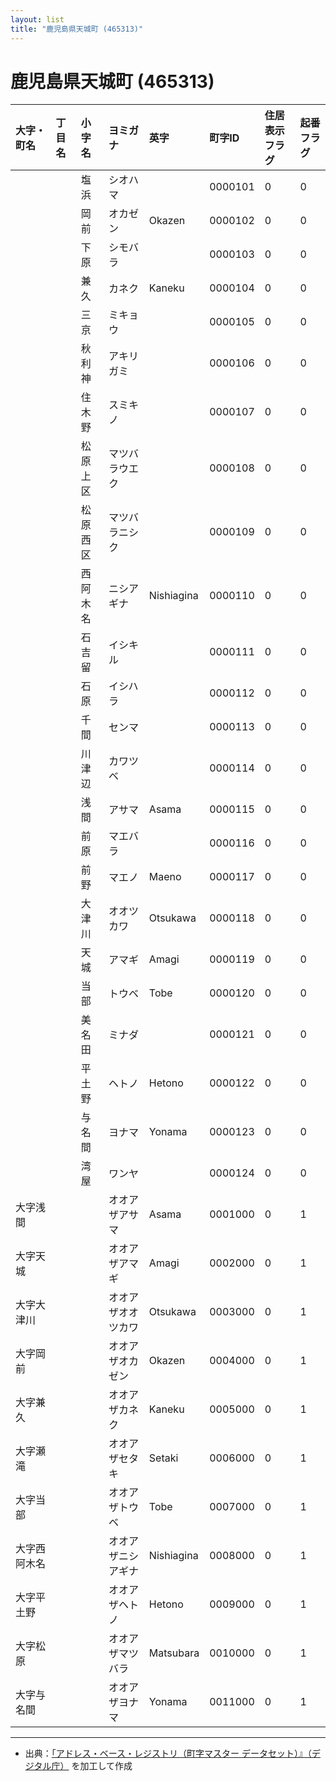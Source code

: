 ```yaml
---
layout: list
title: "鹿児島県天城町 (465313)"
---
```


# 鹿児島県天城町 (465313)

| 大字・町名 | 丁目名 | 小字名 | ヨミガナ | 英字 | 町字ID | 住居表示フラグ | 起番フラグ |
|:---|:---|:---|:---|:---|:---|:---|:---|
|  |  | 塩浜 | シオハマ |  | 0000101 | 0 | 0 |
|  |  | 岡前 | オカゼン | Okazen | 0000102 | 0 | 0 |
|  |  | 下原 | シモバラ |  | 0000103 | 0 | 0 |
|  |  | 兼久 | カネク | Kaneku | 0000104 | 0 | 0 |
|  |  | 三京 | ミキョウ |  | 0000105 | 0 | 0 |
|  |  | 秋利神 | アキリガミ |  | 0000106 | 0 | 0 |
|  |  | 住木野 | スミキノ |  | 0000107 | 0 | 0 |
|  |  | 松原上区 | マツバラウエク |  | 0000108 | 0 | 0 |
|  |  | 松原西区 | マツバラニシク |  | 0000109 | 0 | 0 |
|  |  | 西阿木名 | ニシアギナ | Nishiagina | 0000110 | 0 | 0 |
|  |  | 石吉留 | イシキル |  | 0000111 | 0 | 0 |
|  |  | 石原 | イシハラ |  | 0000112 | 0 | 0 |
|  |  | 千間 | センマ |  | 0000113 | 0 | 0 |
|  |  | 川津辺 | カワツベ |  | 0000114 | 0 | 0 |
|  |  | 浅間 | アサマ | Asama | 0000115 | 0 | 0 |
|  |  | 前原 | マエバラ |  | 0000116 | 0 | 0 |
|  |  | 前野 | マエノ | Maeno | 0000117 | 0 | 0 |
|  |  | 大津川 | オオツカワ | Otsukawa | 0000118 | 0 | 0 |
|  |  | 天城 | アマギ | Amagi | 0000119 | 0 | 0 |
|  |  | 当部 | トウベ | Tobe | 0000120 | 0 | 0 |
|  |  | 美名田 | ミナダ |  | 0000121 | 0 | 0 |
|  |  | 平土野 | ヘトノ | Hetono | 0000122 | 0 | 0 |
|  |  | 与名間 | ヨナマ | Yonama | 0000123 | 0 | 0 |
|  |  | 湾屋 | ワンヤ |  | 0000124 | 0 | 0 |
| 大字浅間 |  |  | オオアザアサマ | Asama | 0001000 | 0 | 1 |
| 大字天城 |  |  | オオアザアマギ | Amagi | 0002000 | 0 | 1 |
| 大字大津川 |  |  | オオアザオオツカワ | Otsukawa | 0003000 | 0 | 1 |
| 大字岡前 |  |  | オオアザオカゼン | Okazen | 0004000 | 0 | 1 |
| 大字兼久 |  |  | オオアザカネク | Kaneku | 0005000 | 0 | 1 |
| 大字瀬滝 |  |  | オオアザセタキ | Setaki | 0006000 | 0 | 1 |
| 大字当部 |  |  | オオアザトウベ | Tobe | 0007000 | 0 | 1 |
| 大字西阿木名 |  |  | オオアザニシアギナ | Nishiagina | 0008000 | 0 | 1 |
| 大字平土野 |  |  | オオアザヘトノ | Hetono | 0009000 | 0 | 1 |
| 大字松原 |  |  | オオアザマツバラ | Matsubara | 0010000 | 0 | 1 |
| 大字与名間 |  |  | オオアザヨナマ | Yonama | 0011000 | 0 | 1 |

---

- 出典：[「アドレス・ベース・レジストリ（町字マスター データセット）』（デジタル庁）](https://www.digital.go.jp/policies/base_registry_address/) を加工して作成